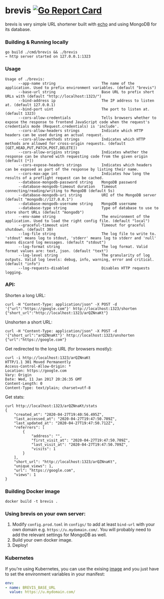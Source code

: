 # brevis [![Go Report Card](https://goreportcard.com/badge/github.com/admiralobvious/brevis)](https://goreportcard.com/report/github.com/admiralobvious/brevis)

brevis is very simple URL shortener built with [echo](https://github.com/labstack/echo) and using MongoDB for its database.

### Building & Running locally

```shell script
go build ./cmd/brevis && ./brevis
⇛ http server started on 127.0.0.1:1323
```

### Usage
```shell script
Usage of ./brevis:
      --app-name string                     The name of the application. Used to prefix environment variables. (default "brevis")
      --base-url string                     Base URL to prefix short URLs with (default "http://localhost:1323/")
      --bind-address ip                     The IP address to listen at. (default 127.0.0.1)
      --bind-port uint                      The port to listen at. (default 1323)
      --cors-allow-credentials              Tells browsers whether to expose the response to frontend JavaScript code when the request's credentials mode (Request.credentials) is 'include'.
      --cors-allow-headers strings          Indicate which HTTP headers can be used during an actual request.
      --cors-allow-methods strings          Indicates which HTTP methods are allowed for cross-origin requests. (default [GET,HEAD,PUT,PATCH,POST,DELETE])
      --cors-allow-origins strings          Indicates whether the response can be shared with requesting code from the given origin (default [*])
      --cors-expose-headers strings         Indicates which headers can be exposed as part of the response by listing their name.
      --cors-max-age int                    Indicates how long the results of a preflight request can be cached.
      --database-mongodb-password string    MongoDB password
      --database-mongodb-timeout duration   Timeout connecting/reading/writing to MongoDB (default 5s)
      --database-mongodb-uri string         URI of the MongoDB server (default "mongodb://127.0.0.1")
      --database-mongodb-username string    MongoDB username
      --database-type string                Type of database to use to store short URLs (default "mongodb")
      --env-name string                     The environment of the application. Used to load the right config file. (default "local")
      --graceful-timeout uint               Timeout for graceful shutdown. (default 30)
      --log-file string                     The log file to write to. 'stdout' means log to stdout, 'stderr' means log to stderr and 'null' means discard log messages. (default "stdout")
      --log-format string                   The log format. Valid format values are: text, json. (default "text")
      --log-level string                    The granularity of log outputs. Valid log levels: debug, info, warning, error and critical. (default "info")
      --log-requests-disabled               Disables HTTP requests logging.
```

### API:

Shorten a long URL:
```shell script
curl -H "Content-Type: application/json" -X POST -d '{"url":"https://google.com"}' http://localhost:1323/shorten
{"short_url":"http://localhost:1323/arQZNnaKt"}
```

Unshorten a short URL:
```shell script
curl -H "Content-Type: application/json" -X POST -d '{"short_url":"arQZNnaKt"}' http://localhost:1323/unshorten
{"url":"https://google.com"}
```

Get redirected to the long URL (for browsers mostly):
```shell script
curl -i http://localhost:1323/arQZNnaKt
HTTP/1.1 301 Moved Permanently
Access-Control-Allow-Origin: *
Location: https://google.com
Vary: Origin
Date: Wed, 11 Jan 2017 20:26:35 GMT
Content-Length: 0
Content-Type: text/plain; charset=utf-8
```

Get stats:
```shell script
curl http://localhost:1323/arQZNnaKt/stats
{
    "created_at": "2020-04-27T19:40:56.495Z",
    "last_accessed_at": "2020-04-27T19:47:50.709Z",
    "last_updated_at": "2020-04-27T19:47:50.712Z",
    "referrers": [
        {
            "address": "",
            "first_visit_at": "2020-04-27T19:47:50.709Z",
            "last_visit_at": "2020-04-27T19:47:50.709Z",
            "visits": 1
        }
    ],
    "short_url": "http://localhost:1323/arQZNnaKt",
    "unique_views": 1,
    "url": "https://google.com",
    "views": 1
}

```

### Building Docker image
```shell script
docker build -t brevis .
```

### Using brevis on your own server:
1. Modify `config.prod.toml` in `configs/` to add at least `bind-url` with your own domain e.g. `https://u.mydomain.com/`.
You will probably need to add the relevant settings for MongoDB as well.
1. Build your own docker image.
1. Deploy!

### Kubernetes
If you're using Kubernetes, you can use the exising [image](https://hub.docker.com/repository/docker/admiralobvious/brevis) and you just have to set the environment variables in your manifest:
```yaml
env:
- name: BREVIS_BASE_URL
  value: https://u.mydomain.com/
```
